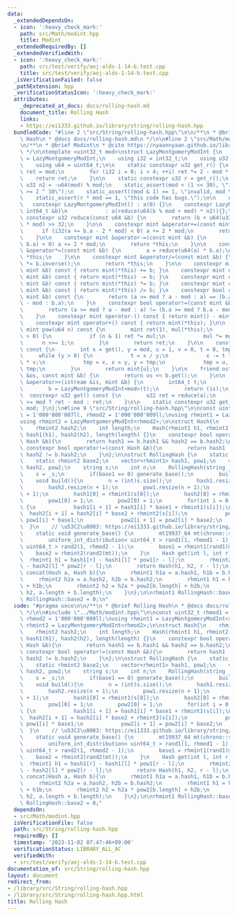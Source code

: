 ```yaml
---
data:
  _extendedDependsOn:
  - icon: ':heavy_check_mark:'
    path: src/Math/modint.hpp
    title: Modint
  _extendedRequiredBy: []
  _extendedVerifiedWith:
  - icon: ':heavy_check_mark:'
    path: src/test/verify/aoj-alds-1-14-b.test.cpp
    title: src/test/verify/aoj-alds-1-14-b.test.cpp
  _isVerificationFailed: false
  _pathExtension: hpp
  _verificationStatusIcon: ':heavy_check_mark:'
  attributes:
    _deprecated_at_docs: docs/rolling-hash.md
    document_title: Rolling Hash
    links:
    - https://ei1333.github.io/library/string/rolling-hash.hpp
  bundledCode: "#line 2 \"src/String/rolling-hash.hpp\"\n\n/**\n * @brief Rolling\
    \ Hash\n * @docs docs/rolling-hash.md\n */\n\n#line 2 \"src/Math/modint.hpp\"\n\
    \n/**\n * @brief Modint\n * @cite https://nyaannyaan.github.io/library/modint/modint.hpp\n\
    \ */\n\ntemplate <uint32_t mod>\nstruct LazyMontgomeryModInt {\n    using mint\
    \ = LazyMontgomeryModInt;\n    using i32 = int32_t;\n    using u32 = uint32_t;\n\
    \    using u64 = uint64_t;\n\n    static constexpr u32 get_r() {\n        u32\
    \ ret = mod;\n        for (i32 i = 0; i < 4; ++i) ret *= 2 - mod * ret;\n    \
    \    return ret;\n    }\n\n    static constexpr u32 r = get_r();\n    static constexpr\
    \ u32 n2 = -u64(mod) % mod;\n    static_assert(mod < (1 << 30), \"invalid, mod\
    \ >= 2 ^ 30\");\n    static_assert((mod & 1) == 1, \"invalid, mod % 2 == 0\");\n\
    \    static_assert(r * mod == 1, \"this code has bugs.\");\n\n    u32 a;\n\n \
    \   constexpr LazyMontgomeryModInt() : a(0) {}\n    constexpr LazyMontgomeryModInt(const\
    \ int64_t &b)\n            : a(reduce(u64(b % mod + mod) * n2)){};\n\n    static\
    \ constexpr u32 reduce(const u64 &b) {\n        return (b + u64(u32(b) * u32(-r))\
    \ * mod) >> 32;\n    }\n\n    constexpr mint &operator+=(const mint &b) {\n  \
    \      if (i32(a += b.a - 2 * mod) < 0) a += 2 * mod;\n        return *this;\n\
    \    }\n\n    constexpr mint &operator-=(const mint &b) {\n        if (i32(a -=\
    \ b.a) < 0) a += 2 * mod;\n        return *this;\n    }\n\n    constexpr mint\
    \ &operator*=(const mint &b) {\n        a = reduce(u64(a) * b.a);\n        return\
    \ *this;\n    }\n\n    constexpr mint &operator/=(const mint &b) {\n        *this\
    \ *= b.inverse();\n        return *this;\n    }\n\n    constexpr mint operator+(const\
    \ mint &b) const { return mint(*this) += b; }\n    constexpr mint operator-(const\
    \ mint &b) const { return mint(*this) -= b; }\n    constexpr mint operator*(const\
    \ mint &b) const { return mint(*this) *= b; }\n    constexpr mint operator/(const\
    \ mint &b) const { return mint(*this) /= b; }\n    constexpr bool operator==(const\
    \ mint &b) const {\n        return (a >= mod ? a - mod : a) == (b.a >= mod ? b.a\
    \ - mod : b.a);\n    }\n    constexpr bool operator!=(const mint &b) const {\n\
    \        return (a >= mod ? a - mod : a) != (b.a >= mod ? b.a - mod : b.a);\n\
    \    }\n    constexpr mint operator-() const { return mint() - mint(*this); }\n\
    \    constexpr mint operator+() const { return mint(*this); }\n\n    constexpr\
    \ mint pow(u64 n) const {\n        mint ret(1), mul(*this);\n        while (n\
    \ > 0) {\n            if (n & 1) ret *= mul;\n            mul *= mul;\n      \
    \      n >>= 1;\n        }\n        return ret;\n    }\n\n    constexpr mint inverse()\
    \ const {\n        int x = get(), y = mod, u = 1, v = 0, t = 0, tmp = 0;\n   \
    \     while (y > 0) {\n            t = x / y;\n            x -= t * y, u -= t\
    \ * v;\n            tmp = x, x = y, y = tmp;\n            tmp = u, u = v, v =\
    \ tmp;\n        }\n        return mint{u};\n    }\n\n    friend ostream &operator<<(ostream\
    \ &os, const mint &b) {\n        return os << b.get();\n    }\n\n    friend istream\
    \ &operator>>(istream &is, mint &b) {\n        int64_t t;\n        is >> t;\n\
    \        b = LazyMontgomeryModInt<mod>(t);\n        return (is);\n    }\n\n  \
    \  constexpr u32 get() const {\n        u32 ret = reduce(a);\n        return ret\
    \ >= mod ? ret - mod : ret;\n    }\n\n    static constexpr u32 get_mod() { return\
    \ mod; }\n};\n#line 9 \"src/String/rolling-hash.hpp\"\n\nconst uint32_t rhmod1\
    \ = 1'000'000'007ll, rhmod2 = 1'000'000'009ll;\nusing rhmint1 = LazyMontgomeryModInt<rhmod1>;\n\
    using rhmint2 = LazyMontgomeryModInt<rhmod2>;\n\nstruct Hash{\n    rhmint1 hash1;\n\
    \    rhmint2 hash2;\n    int length;\n    Hash(rhmint1 h1, rhmint2 h2, int length):\
    \ hash1(h1), hash2(h2), length(length) {}\n    constexpr bool operator==(const\
    \ Hash &b){\n        return hash1 == b.hash1 && hash2 == b.hash2;\n    }\n   \
    \ constexpr bool operator!=(const Hash &b){\n        return hash1 != b.hash1 ||\
    \ hash2 != b.hash2;\n    }\n};\n\nstruct RollingHash {\n    static rhmint1 base1;\n\
    \    static rhmint2 base2;\n    vector<rhmint1> hash1, pow1;\n    vector<rhmint2>\
    \ hash2, pow2;\n    string s;\n    int n;\n    RollingHash(string _s) {\n    \
    \    s = _s;\n        if(base1 == 0) generate_base();\n        build();\n    };\n\
    \    void build(){\n        n = (int)s.size();\n        hash1.resize(n + 1);\n\
    \        hash2.resize(n + 1);\n        pow1.resize(n + 1);\n        pow2.resize(n\
    \ + 1);\n        hash1[0] = rhmint1(s[0]);\n        hash2[0] = rhmint2(s[0]);\n\
    \        pow1[0] = 1;\n        pow2[0] = 1;\n        for(int i = 0; i < n; ++i)\
    \ {\n            hash1[i + 1] = hash1[i] * base1 + rhmint1(s[i]);\n          \
    \  hash2[i + 1] = hash2[i] * base2 + rhmint2(s[i]);\n            pow1[i + 1] =\
    \ pow1[i] * base1;\n            pow2[i + 1] = pow2[i] * base2;\n        }\n  \
    \  }\n    // \u53C2\u8003: https://ei1333.github.io/library/string/rolling-hash.hpp\n\
    \    static void generate_base() {\n        mt19937_64 mt(chrono::steady_clock::now().time_since_epoch().count());\n\
    \        uniform_int_distribution< uint64_t > rand1(1, rhmod1 - 1);\n        uniform_int_distribution<\
    \ uint64_t > rand2(1, rhmod2 - 1);\n        base1 = rhmint1(rand1(mt));\n    \
    \    base2 = rhmint2(rand2(mt));\n    }\n    Hash get(int l, int r) {\n      \
    \  rhmint1 h1 = hash1[r] - hash1[l] * pow1[r - l];\n        rhmint2 h2 = hash2[r]\
    \ - hash2[l] * pow2[r - l];\n        return Hash(h1, h2, r - l);\n    }\n    Hash\
    \ concat(Hash a, Hash b){\n        rhmint1 h1a = a.hash1, h1b = b.hash1;\n   \
    \     rhmint2 h2a = a.hash2, h2b = b.hash2;\n        rhmint1 h1 = h1a * pow1[b.length]\
    \ + h1b;\n        rhmint2 h2 = h2a * pow2[b.length] + h2b;\n        return Hash(h1,\
    \ h2, a.length + b.length);\n    }\n};\n\nrhmint1 RollingHash::base1 = 0;\nrhmint2\
    \ RollingHash::base2 = 0;\n"
  code: "#pragma once\n\n/**\n * @brief Rolling Hash\n * @docs docs/rolling-hash.md\n\
    \ */\n\n#include \"../Math/modint.hpp\"\n\nconst uint32_t rhmod1 = 1'000'000'007ll,\
    \ rhmod2 = 1'000'000'009ll;\nusing rhmint1 = LazyMontgomeryModInt<rhmod1>;\nusing\
    \ rhmint2 = LazyMontgomeryModInt<rhmod2>;\n\nstruct Hash{\n    rhmint1 hash1;\n\
    \    rhmint2 hash2;\n    int length;\n    Hash(rhmint1 h1, rhmint2 h2, int length):\
    \ hash1(h1), hash2(h2), length(length) {}\n    constexpr bool operator==(const\
    \ Hash &b){\n        return hash1 == b.hash1 && hash2 == b.hash2;\n    }\n   \
    \ constexpr bool operator!=(const Hash &b){\n        return hash1 != b.hash1 ||\
    \ hash2 != b.hash2;\n    }\n};\n\nstruct RollingHash {\n    static rhmint1 base1;\n\
    \    static rhmint2 base2;\n    vector<rhmint1> hash1, pow1;\n    vector<rhmint2>\
    \ hash2, pow2;\n    string s;\n    int n;\n    RollingHash(string _s) {\n    \
    \    s = _s;\n        if(base1 == 0) generate_base();\n        build();\n    };\n\
    \    void build(){\n        n = (int)s.size();\n        hash1.resize(n + 1);\n\
    \        hash2.resize(n + 1);\n        pow1.resize(n + 1);\n        pow2.resize(n\
    \ + 1);\n        hash1[0] = rhmint1(s[0]);\n        hash2[0] = rhmint2(s[0]);\n\
    \        pow1[0] = 1;\n        pow2[0] = 1;\n        for(int i = 0; i < n; ++i)\
    \ {\n            hash1[i + 1] = hash1[i] * base1 + rhmint1(s[i]);\n          \
    \  hash2[i + 1] = hash2[i] * base2 + rhmint2(s[i]);\n            pow1[i + 1] =\
    \ pow1[i] * base1;\n            pow2[i + 1] = pow2[i] * base2;\n        }\n  \
    \  }\n    // \u53C2\u8003: https://ei1333.github.io/library/string/rolling-hash.hpp\n\
    \    static void generate_base() {\n        mt19937_64 mt(chrono::steady_clock::now().time_since_epoch().count());\n\
    \        uniform_int_distribution< uint64_t > rand1(1, rhmod1 - 1);\n        uniform_int_distribution<\
    \ uint64_t > rand2(1, rhmod2 - 1);\n        base1 = rhmint1(rand1(mt));\n    \
    \    base2 = rhmint2(rand2(mt));\n    }\n    Hash get(int l, int r) {\n      \
    \  rhmint1 h1 = hash1[r] - hash1[l] * pow1[r - l];\n        rhmint2 h2 = hash2[r]\
    \ - hash2[l] * pow2[r - l];\n        return Hash(h1, h2, r - l);\n    }\n    Hash\
    \ concat(Hash a, Hash b){\n        rhmint1 h1a = a.hash1, h1b = b.hash1;\n   \
    \     rhmint2 h2a = a.hash2, h2b = b.hash2;\n        rhmint1 h1 = h1a * pow1[b.length]\
    \ + h1b;\n        rhmint2 h2 = h2a * pow2[b.length] + h2b;\n        return Hash(h1,\
    \ h2, a.length + b.length);\n    }\n};\n\nrhmint1 RollingHash::base1 = 0;\nrhmint2\
    \ RollingHash::base2 = 0;"
  dependsOn:
  - src/Math/modint.hpp
  isVerificationFile: false
  path: src/String/rolling-hash.hpp
  requiredBy: []
  timestamp: '2023-11-02 07:47:46+09:00'
  verificationStatus: LIBRARY_ALL_AC
  verifiedWith:
  - src/test/verify/aoj-alds-1-14-b.test.cpp
documentation_of: src/String/rolling-hash.hpp
layout: document
redirect_from:
- /library/src/String/rolling-hash.hpp
- /library/src/String/rolling-hash.hpp.html
title: Rolling Hash
---
```

